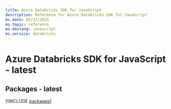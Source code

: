 ```yaml
---
title: Azure Databricks SDK for JavaScript
description: Reference for Azure Databricks SDK for JavaScript
ms.date: 05/27/2025
ms.topic: reference
ms.devlang: javascript
ms.service: databricks
---
```

# Azure Databricks SDK for JavaScript - latest
## Packages - latest
[!INCLUDE [packages](databricks-index.md)]